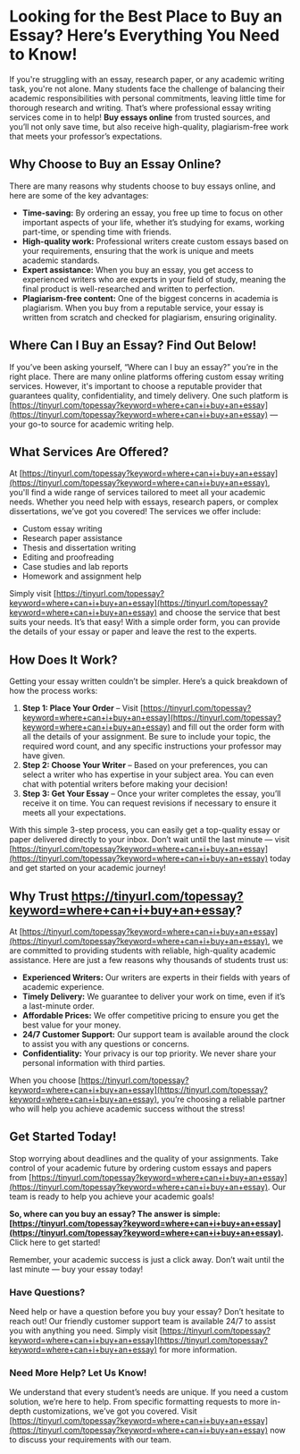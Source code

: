 # Looking for the Best Place to Buy an Essay? Here’s Everything You Need to Know!

If you're struggling with an essay, research paper, or any academic writing task, you're not alone. Many students face the challenge of balancing their academic responsibilities with personal commitments, leaving little time for thorough research and writing. That’s where professional essay writing services come in to help! **Buy essays online** from trusted sources, and you’ll not only save time, but also receive high-quality, plagiarism-free work that meets your professor’s expectations.

## Why Choose to Buy an Essay Online?

There are many reasons why students choose to buy essays online, and here are some of the key advantages:

- **Time-saving:** By ordering an essay, you free up time to focus on other important aspects of your life, whether it’s studying for exams, working part-time, or spending time with friends.
- **High-quality work:** Professional writers create custom essays based on your requirements, ensuring that the work is unique and meets academic standards.
- **Expert assistance:** When you buy an essay, you get access to experienced writers who are experts in your field of study, meaning the final product is well-researched and written to perfection.
- **Plagiarism-free content:** One of the biggest concerns in academia is plagiarism. When you buy from a reputable service, your essay is written from scratch and checked for plagiarism, ensuring originality.

## Where Can I Buy an Essay? Find Out Below!

If you’ve been asking yourself, “Where can I buy an essay?” you’re in the right place. There are many online platforms offering custom essay writing services. However, it's important to choose a reputable provider that guarantees quality, confidentiality, and timely delivery. One such platform is [https://tinyurl.com/topessay?keyword=where+can+i+buy+an+essay](https://tinyurl.com/topessay?keyword=where+can+i+buy+an+essay) — your go-to source for academic writing help.

## What Services Are Offered?

At [https://tinyurl.com/topessay?keyword=where+can+i+buy+an+essay](https://tinyurl.com/topessay?keyword=where+can+i+buy+an+essay), you'll find a wide range of services tailored to meet all your academic needs. Whether you need help with essays, research papers, or complex dissertations, we’ve got you covered! The services we offer include:

- Custom essay writing
- Research paper assistance
- Thesis and dissertation writing
- Editing and proofreading
- Case studies and lab reports
- Homework and assignment help

Simply visit [https://tinyurl.com/topessay?keyword=where+can+i+buy+an+essay](https://tinyurl.com/topessay?keyword=where+can+i+buy+an+essay) and choose the service that best suits your needs. It’s that easy! With a simple order form, you can provide the details of your essay or paper and leave the rest to the experts.

## How Does It Work?

Getting your essay written couldn’t be simpler. Here’s a quick breakdown of how the process works:

1. **Step 1: Place Your Order** – Visit [https://tinyurl.com/topessay?keyword=where+can+i+buy+an+essay](https://tinyurl.com/topessay?keyword=where+can+i+buy+an+essay) and fill out the order form with all the details of your assignment. Be sure to include your topic, the required word count, and any specific instructions your professor may have given.
2. **Step 2: Choose Your Writer** – Based on your preferences, you can select a writer who has expertise in your subject area. You can even chat with potential writers before making your decision!
3. **Step 3: Get Your Essay** – Once your writer completes the essay, you’ll receive it on time. You can request revisions if necessary to ensure it meets all your expectations.

With this simple 3-step process, you can easily get a top-quality essay or paper delivered directly to your inbox. Don’t wait until the last minute — visit [https://tinyurl.com/topessay?keyword=where+can+i+buy+an+essay](https://tinyurl.com/topessay?keyword=where+can+i+buy+an+essay) today and get started on your academic journey!

## Why Trust https://tinyurl.com/topessay?keyword=where+can+i+buy+an+essay?

At [https://tinyurl.com/topessay?keyword=where+can+i+buy+an+essay](https://tinyurl.com/topessay?keyword=where+can+i+buy+an+essay), we are committed to providing students with reliable, high-quality academic assistance. Here are just a few reasons why thousands of students trust us:

- **Experienced Writers:** Our writers are experts in their fields with years of academic experience.
- **Timely Delivery:** We guarantee to deliver your work on time, even if it’s a last-minute order.
- **Affordable Prices:** We offer competitive pricing to ensure you get the best value for your money.
- **24/7 Customer Support:** Our support team is available around the clock to assist you with any questions or concerns.
- **Confidentiality:** Your privacy is our top priority. We never share your personal information with third parties.

When you choose [https://tinyurl.com/topessay?keyword=where+can+i+buy+an+essay](https://tinyurl.com/topessay?keyword=where+can+i+buy+an+essay), you’re choosing a reliable partner who will help you achieve academic success without the stress!

## Get Started Today!

Stop worrying about deadlines and the quality of your assignments. Take control of your academic future by ordering custom essays and papers from [https://tinyurl.com/topessay?keyword=where+can+i+buy+an+essay](https://tinyurl.com/topessay?keyword=where+can+i+buy+an+essay). Our team is ready to help you achieve your academic goals!

**So, where can you buy an essay? The answer is simple: [https://tinyurl.com/topessay?keyword=where+can+i+buy+an+essay](https://tinyurl.com/topessay?keyword=where+can+i+buy+an+essay).** Click here to get started!

Remember, your academic success is just a click away. Don’t wait until the last minute — buy your essay today!

### Have Questions?

Need help or have a question before you buy your essay? Don’t hesitate to reach out! Our friendly customer support team is available 24/7 to assist you with anything you need. Simply visit [https://tinyurl.com/topessay?keyword=where+can+i+buy+an+essay](https://tinyurl.com/topessay?keyword=where+can+i+buy+an+essay) for more information.

### Need More Help? Let Us Know!

We understand that every student’s needs are unique. If you need a custom solution, we’re here to help. From specific formatting requests to more in-depth customizations, we’ve got you covered. Visit [https://tinyurl.com/topessay?keyword=where+can+i+buy+an+essay](https://tinyurl.com/topessay?keyword=where+can+i+buy+an+essay) now to discuss your requirements with our team.
